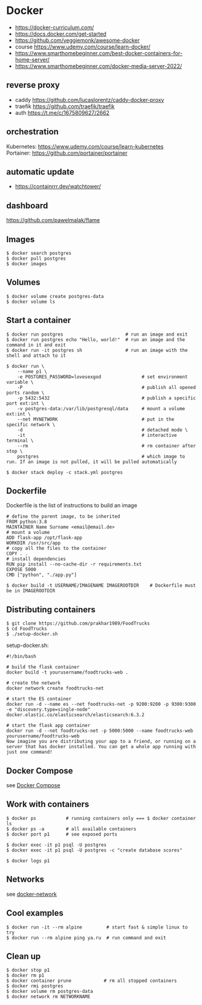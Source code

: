 # Docker

* https://docker-curriculum.com/
* https://docs.docker.com/get-started
* https://github.com/veggiemonk/awesome-docker
* course https://www.udemy.com/course/learn-docker/
* https://www.smarthomebeginner.com/best-docker-containers-for-home-server/
* https://www.smarthomebeginner.com/docker-media-server-2022/

## reverse proxy
* caddy https://github.com/lucaslorentz/caddy-docker-proxy
* traefik https://github.com/traefik/traefik
* auth https://t.me/c/1675809627/2662

## orchestration
Kubernetes: https://www.udemy.com/course/learn-kubernetes  
Portainer: https://github.com/portainer/portainer

## automatic update
* https://containrrr.dev/watchtower/

## dashboard
https://github.com/pawelmalak/flame



## Images
    $ docker search postgres
    $ docker pull postgres
    $ docker images

## Volumes
    $ docker volume create postgres-data
    $ docker volume ls

## Start a container
    $ docker run postgres                       # run an image and exit
    $ docker run postgres echo "Hello, world!"  # run an image and the command in it and exit
    $ docker run -it postgres sh                # run an image with the shell and attach to it

    $ docker run \
        --name p1 \
        -e POSTGRES_PASSWORD=lovesexgod               # set environment variable \
        -P                                            # publish all opened ports random \
        -p 5432:5432                                  # publish a specific port ext:int \
        -v postgres-data:/var/lib/postgresql/data     # mount a volume ext:int \
        --net MYNETWORK                               # put in the specific network \
        -d                                            # detached mode \
        -it                                           # interactive terminal \
        --rm                                          # rm container after stop \
        postgres                                      # which image to run. If an image is not pulled, it will be pulled automatically 

    $ docker stack deploy -c stack.yml postgres

## Dockerfile
Dockerfile is the list of instructions to build an image

    # define the parent image, to be inherited
    FROM python:3.8
    MAINTAINER Name Surname <email@email.de>
    # mount a volume
    ADD flask-app /opt/flask-app
    WORKDIR /usr/src/app
    # copy all the files to the container
    COPY . .
    # install dependencies
    RUN pip install --no-cache-dir -r requirements.txt
    EXPOSE 5000
    CMD ["python", "./app.py"]

    $ docker build -t USERNAME/IMAGENAME IMAGEROOTDIR    # Dockerfile must be in IMAGEROOTDIR

## Distributing containers
    $ git clone https://github.com/prakhar1989/FoodTrucks
    $ cd FoodTrucks
    $ ./setup-docker.sh
  
setup-docker.sh:

    #!/bin/bash

    # build the flask container
    docker build -t yourusername/foodtrucks-web .
    
    # create the network
    docker network create foodtrucks-net
    
    # start the ES container
    docker run -d --name es --net foodtrucks-net -p 9200:9200 -p 9300:9300 -e "discovery.type=single-node" docker.elastic.co/elasticsearch/elasticsearch:6.3.2
    
    # start the flask app container
    docker run -d --net foodtrucks-net -p 5000:5000 --name foodtrucks-web yourusername/foodtrucks-web
    Now imagine you are distributing your app to a friend, or running on a server that has docker installed. You can get a whole app running with just one command!





## Docker Compose
see [Docker Compose](docker-compose.md)

## Work with containers
    $ docker ps           # running containers only === $ docker container ls
    $ docker ps -a        # all available containers
    $ docker port p1      # see exposed ports

    $ docker exec -it p1 psql -U postgres
    $ docker exec -it p1 psql -U postgres -c "create database scores"

    $ docker logs p1

## Networks
see [docker-network](docker-network.md)

## Cool examples
    $ docker run -it --rm alpine         # start fast & simple linux to try
    $ docker run --rm alpine ping ya.ru  # run command and exit
    


## Clean up
    $ docker stop p1
    $ docker rm p1
    $ docker container prune            # rm all stopped containers
    $ docker rmi postgres
    $ docker volume rm postgres-data
    $ docker network rm NETWORKNAME
